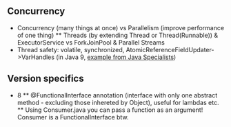 ## Concurrency
* Concurrency (many things at once) vs Parallelism (improve performance of one thing)
** Threads (by extending Thread or Thread(Runnable)) & ExecutorService vs ForkJoinPool & Parallel Streams
* Thread safety: volatile, synchronized, AtomicReferenceFieldUpdater->VarHandles (in Java 9, [example from Java Specialists]())

## Version specifics
* 8
** @FunctionalInterface annotation (interface with only one abstract method - excluding those inhereted by Object), 
useful for lambdas etc.
** Using Consumer.java you can pass a function as an argument! Consumer is a FunctionalInterface btw.
